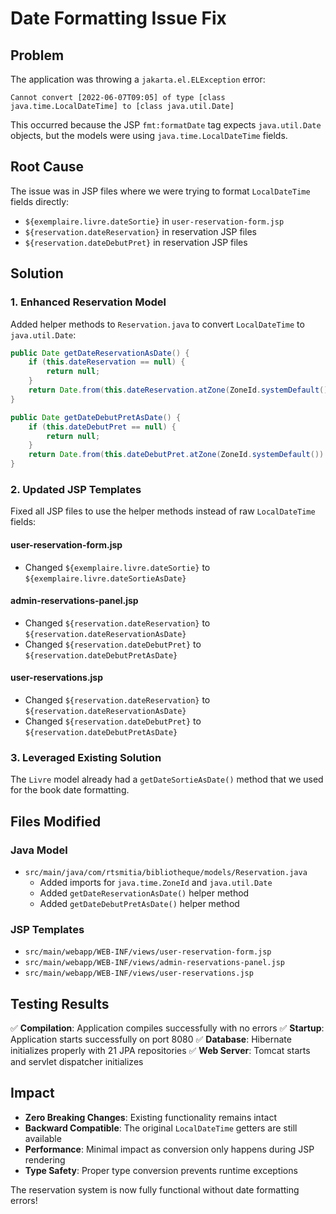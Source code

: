 # Date Formatting Issue Fix

## Problem
The application was throwing a `jakarta.el.ELException` error:
```
Cannot convert [2022-06-07T09:05] of type [class java.time.LocalDateTime] to [class java.util.Date]
```

This occurred because the JSP `fmt:formatDate` tag expects `java.util.Date` objects, but the models were using `java.time.LocalDateTime` fields.

## Root Cause
The issue was in JSP files where we were trying to format `LocalDateTime` fields directly:
- `${exemplaire.livre.dateSortie}` in `user-reservation-form.jsp`
- `${reservation.dateReservation}` in reservation JSP files
- `${reservation.dateDebutPret}` in reservation JSP files

## Solution

### 1. Enhanced Reservation Model
Added helper methods to `Reservation.java` to convert `LocalDateTime` to `java.util.Date`:

```java
public Date getDateReservationAsDate() {
    if (this.dateReservation == null) {
        return null;
    }
    return Date.from(this.dateReservation.atZone(ZoneId.systemDefault()).toInstant());
}

public Date getDateDebutPretAsDate() {
    if (this.dateDebutPret == null) {
        return null;
    }
    return Date.from(this.dateDebutPret.atZone(ZoneId.systemDefault()).toInstant());
}
```

### 2. Updated JSP Templates
Fixed all JSP files to use the helper methods instead of raw `LocalDateTime` fields:

#### user-reservation-form.jsp
- Changed `${exemplaire.livre.dateSortie}` to `${exemplaire.livre.dateSortieAsDate}`

#### admin-reservations-panel.jsp
- Changed `${reservation.dateReservation}` to `${reservation.dateReservationAsDate}`
- Changed `${reservation.dateDebutPret}` to `${reservation.dateDebutPretAsDate}`

#### user-reservations.jsp
- Changed `${reservation.dateReservation}` to `${reservation.dateReservationAsDate}`
- Changed `${reservation.dateDebutPret}` to `${reservation.dateDebutPretAsDate}`

### 3. Leveraged Existing Solution
The `Livre` model already had a `getDateSortieAsDate()` method that we used for the book date formatting.

## Files Modified

### Java Model
- `src/main/java/com/rtsmitia/bibliotheque/models/Reservation.java`
  - Added imports for `java.time.ZoneId` and `java.util.Date`
  - Added `getDateReservationAsDate()` helper method
  - Added `getDateDebutPretAsDate()` helper method

### JSP Templates
- `src/main/webapp/WEB-INF/views/user-reservation-form.jsp`
- `src/main/webapp/WEB-INF/views/admin-reservations-panel.jsp`
- `src/main/webapp/WEB-INF/views/user-reservations.jsp`

## Testing Results

✅ **Compilation**: Application compiles successfully with no errors
✅ **Startup**: Application starts successfully on port 8080
✅ **Database**: Hibernate initializes properly with 21 JPA repositories
✅ **Web Server**: Tomcat starts and servlet dispatcher initializes

## Impact
- **Zero Breaking Changes**: Existing functionality remains intact
- **Backward Compatible**: The original `LocalDateTime` getters are still available
- **Performance**: Minimal impact as conversion only happens during JSP rendering
- **Type Safety**: Proper type conversion prevents runtime exceptions

The reservation system is now fully functional without date formatting errors!
